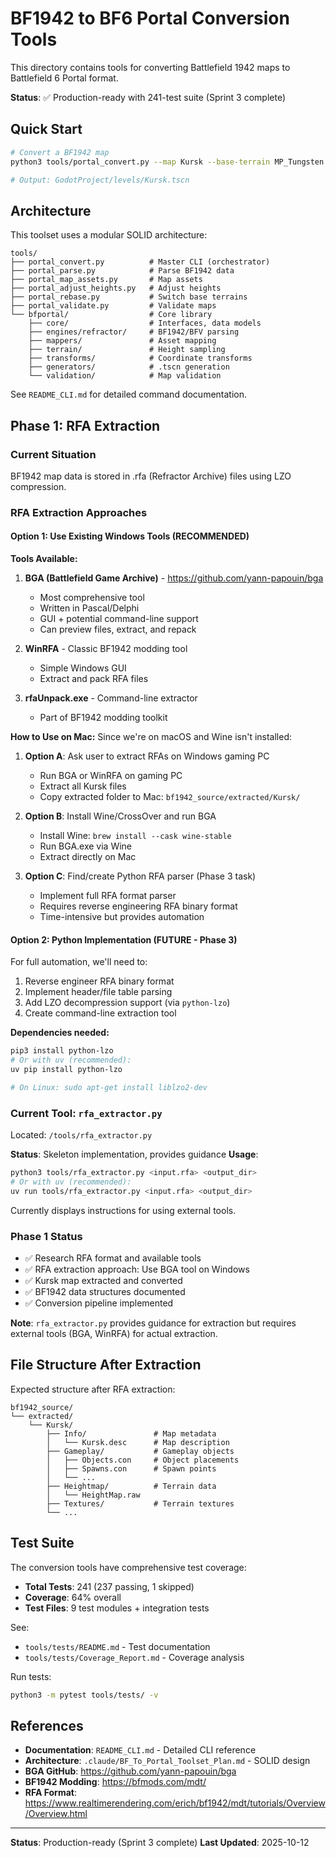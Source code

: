# BF1942 to BF6 Portal Conversion Tools

This directory contains tools for converting Battlefield 1942 maps to Battlefield 6 Portal format.

**Status**: ✅ Production-ready with 241-test suite (Sprint 3 complete)

## Quick Start

```bash
# Convert a BF1942 map
python3 tools/portal_convert.py --map Kursk --base-terrain MP_Tungsten

# Output: GodotProject/levels/Kursk.tscn
```

## Architecture

This toolset uses a modular SOLID architecture:

```
tools/
├── portal_convert.py          # Master CLI (orchestrator)
├── portal_parse.py            # Parse BF1942 data
├── portal_map_assets.py       # Map assets
├── portal_adjust_heights.py   # Adjust heights
├── portal_rebase.py           # Switch base terrains
├── portal_validate.py         # Validate maps
└── bfportal/                  # Core library
    ├── core/                  # Interfaces, data models
    ├── engines/refractor/     # BF1942/BFV parsing
    ├── mappers/               # Asset mapping
    ├── terrain/               # Height sampling
    ├── transforms/            # Coordinate transforms
    ├── generators/            # .tscn generation
    └── validation/            # Map validation
```

See `README_CLI.md` for detailed command documentation.

## Phase 1: RFA Extraction

### Current Situation

BF1942 map data is stored in .rfa (Refractor Archive) files using LZO compression.

### RFA Extraction Approaches

#### Option 1: Use Existing Windows Tools (RECOMMENDED)

**Tools Available:**
1. **BGA (Battlefield Game Archive)** - https://github.com/yann-papouin/bga
   - Most comprehensive tool
   - Written in Pascal/Delphi
   - GUI + potential command-line support
   - Can preview files, extract, and repack

2. **WinRFA** - Classic BF1942 modding tool
   - Simple Windows GUI
   - Extract and pack RFA files

3. **rfaUnpack.exe** - Command-line extractor
   - Part of BF1942 modding toolkit

**How to Use on Mac:**
Since we're on macOS and Wine isn't installed:

1. **Option A**: Ask user to extract RFAs on Windows gaming PC
   - Run BGA or WinRFA on gaming PC
   - Extract all Kursk files
   - Copy extracted folder to Mac: `bf1942_source/extracted/Kursk/`

2. **Option B**: Install Wine/CrossOver and run BGA
   - Install Wine: `brew install --cask wine-stable`
   - Run BGA.exe via Wine
   - Extract directly on Mac

3. **Option C**: Find/create Python RFA parser (Phase 3 task)
   - Implement full RFA format parser
   - Requires reverse engineering RFA binary format
   - Time-intensive but provides automation

#### Option 2: Python Implementation (FUTURE - Phase 3)

For full automation, we'll need to:
1. Reverse engineer RFA binary format
2. Implement header/file table parsing
3. Add LZO decompression support (via `python-lzo`)
4. Create command-line extraction tool

**Dependencies needed:**
```bash
pip3 install python-lzo
# Or with uv (recommended):
uv pip install python-lzo

# On Linux: sudo apt-get install liblzo2-dev
```

### Current Tool: `rfa_extractor.py`

Located: `/tools/rfa_extractor.py`

**Status**: Skeleton implementation, provides guidance
**Usage**:
```bash
python3 tools/rfa_extractor.py <input.rfa> <output_dir>
# Or with uv (recommended):
uv run tools/rfa_extractor.py <input.rfa> <output_dir>
```

Currently displays instructions for using external tools.

### Phase 1 Status

- ✅ Research RFA format and available tools
- ✅ RFA extraction approach: Use BGA tool on Windows
- ✅ Kursk map extracted and converted
- ✅ BF1942 data structures documented
- ✅ Conversion pipeline implemented

**Note**: `rfa_extractor.py` provides guidance for extraction but requires external tools (BGA, WinRFA) for actual extraction.

## File Structure After Extraction

Expected structure after RFA extraction:

```
bf1942_source/
└── extracted/
    └── Kursk/
        ├── Info/               # Map metadata
        │   └── Kursk.desc      # Map description
        ├── Gameplay/           # Gameplay objects
        │   ├── Objects.con     # Object placements
        │   ├── Spawns.con      # Spawn points
        │   └── ...
        ├── Heightmap/          # Terrain data
        │   └── HeightMap.raw
        ├── Textures/           # Terrain textures
        └── ...
```

## Test Suite

The conversion tools have comprehensive test coverage:

- **Total Tests**: 241 (237 passing, 1 skipped)
- **Coverage**: 64% overall
- **Test Files**: 9 test modules + integration tests

See:
- `tools/tests/README.md` - Test documentation
- `tools/tests/Coverage_Report.md` - Coverage analysis

Run tests:
```bash
python3 -m pytest tools/tests/ -v
```

## References

- **Documentation**: `README_CLI.md` - Detailed CLI reference
- **Architecture**: `.claude/BF_To_Portal_Toolset_Plan.md` - SOLID design
- **BGA GitHub**: https://github.com/yann-papouin/bga
- **BF1942 Modding**: https://bfmods.com/mdt/
- **RFA Format**: https://www.realtimerendering.com/erich/bf1942/mdt/tutorials/Overview/Overview.html

---

**Status**: Production-ready (Sprint 3 complete)
**Last Updated**: 2025-10-12

